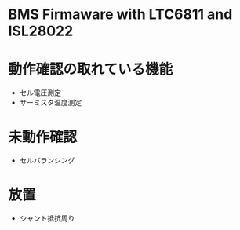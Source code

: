 # BMS Firmaware with LTC6811 and ISL28022

# 動作確認の取れている機能
- セル電圧測定
- サーミスタ温度測定

# 未動作確認
- セルバランシング

# 放置
- シャント抵抗周り
